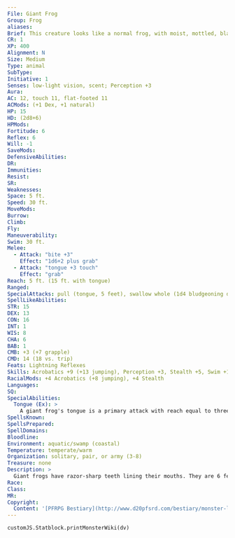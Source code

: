 ```yaml
---
File: Giant Frog
Group: Frog
aliases: 
Brief: This creature looks like a normal frog, with moist, mottled, blackish-green skin, but grown to truly monstrous size.
CR: 1
XP: 400
Alignment: N
Size: Medium
Type: animal
SubType: 
Initiative: 1
Senses: low-light vision, scent; Perception +3
Aura: 
AC: 12, touch 11, flat-footed 11
ACMods: (+1 Dex, +1 natural)
HP: 15
HD: (2d8+6)
HPMods: 
Fortitude: 6
Reflex: 6
Will: -1
SaveMods: 
DefensiveAbilities: 
DR: 
Immunities: 
Resist: 
SR: 
Weaknesses: 
Space: 5 ft.
Speed: 30 ft.
MoveMods: 
Burrow: 
Climb: 
Fly: 
Maneuverability: 
Swim: 30 ft.
Melee: 
  - Attack: "bite +3"
    Effect: "1d6+2 plus grab"
  - Attack: "tongue +3 touch"
    Effect: "grab"
Reach: 5 ft. (15 ft. with tongue)
Ranged: 
SpecialAttacks: pull (tongue, 5 feet), swallow whole (1d4 bludgeoning damage, AC 10, 1 hp), tongue
SpellLikeAbilities: 
STR: 15
DEX: 13
CON: 16
INT: 1
WIS: 8
CHA: 6
BAB: 1
CMB: +3 (+7 grapple)
CMD: 14 (18 vs. trip)
Feats: Lightning Reflexes
Skills: Acrobatics +9 (+13 jumping), Perception +3, Stealth +5, Swim +10
RacialMods: +4 Acrobatics (+8 jumping), +4 Stealth
Languages: 
SQ: 
SpecialAbilities:
  Tongue (Ex): >
    A giant frog's tongue is a primary attack with reach equal to three times the frog's normal reach (15 feet for a Medium giant frog). A giant frog's tongue deals no damage on a hit, but can be used to grab. A giant frog does not gain the grappled condition while using its tongue in this manner.
SpellsKnown: 
SpellsPrepared: 
SpellDomains: 
Bloodline: 
Environment: aquatic/swamp (coastal)
Temperature: temperate/warm
Organization: solitary, pair, or army (3-8)
Treasure: none
Description: >
  Giant frogs have razor-sharp teeth lining their mouths. They are 6 feet long and weigh 200 pounds. Frog Companions Starting Statistics: Size Medium; Speed 30 ft., swim 30 ft.; AC +1 natural armor; Attack bite (1d6); Ability Scores Str 15, Dex 13, Con 16, Int 1, Wis 9, Cha 6; Special Qualities low-light vision, scent, tongue, pull. 4th-Level Adv.: Ability Scores Str +2, Dex +2; Special Qualities swallow whole.
Race: 
Class: 
MR: 
Copyright:
  Content: '[PFRPG Bestiary](http://www.d20pfsrd.com/bestiary/monster-listings/animals/amphibians/frog/giant-frog)'
---
```

```dataviewjs
customJS.Statblock.printMonsterWiki(dv)
```
